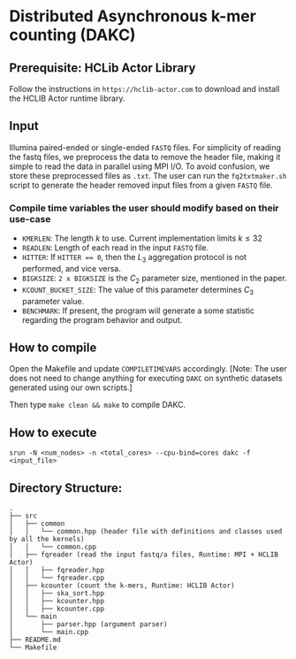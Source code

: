 # Distributed Asynchronous k-mer counting (DAKC)

## Prerequisite: HCLib Actor Library 

Follow the instructions in `https://hclib-actor.com` to download and install the HCLIB Actor runtime library.

## Input 
Illumina paired-ended or single-ended `FASTQ` files. For simplicity of reading the fastq files, we preprocess the data to remove the header file, making it simple to read the data in parallel using MPI I/O. To avoid confusion, we store these preprocessed files as `.txt`. The user can run the `fq2txtmaker.sh` script to generate the header removed input files from a given `FASTQ` file.

### Compile time variables the user should modify based on their use-case 
- `KMERLEN`: The length $k$ to use. Current implementation limits $k \leq 32$
- `READLEN`: Length of each read in the input `FASTQ` file.
- `HITTER`: If `HITTER == 0`, then the $L_3$ aggregation protocol is not performed, and vice versa.
- `BIGKSIZE`: `2 x BIGKSIZE` is the $C_2$ parameter size, mentioned in the paper.
- `KCOUNT_BUCKET_SIZE`: The value of this parameter determines $C_3$ parameter value. 
- `BENCHMARK`: If present, the program will generate a some statistic regarding the program behavior and output.

## How to compile

Open the Makefile and update `COMPILETIMEVARS` accordingly. 
[Note: The user does not need to change anything for executing `DAKC` on synthetic datasets generated using our own scripts.]

Then type `make clean && make` to compile DAKC.

## How to execute 
```
srun -N <num_nodes> -n <total_cores> --cpu-bind=cores dakc -f <input_file>
```

## Directory Structure:
```tree
.
├── src 
│   ├── common 
│   │   └── common.hpp (header file with definitions and classes used by all the kernels)
│   │   └── common.cpp
│   ├── fqreader (read the input fastq/a files, Runtime: MPI + HCLIB Actor)
│   │   ├── fqreader.hpp
│   │   └── fqreader.cpp
│   ├── kcounter (count the k-mers, Runtime: HCLIB Actor)
│   │   ├── ska_sort.hpp
│   │   ├── kcounter.hpp
│   │   ├── kcounter.cpp
│   └── main
│       ├── parser.hpp (argument parser)
│       └── main.cpp
├── README.md
└── Makefile
```
